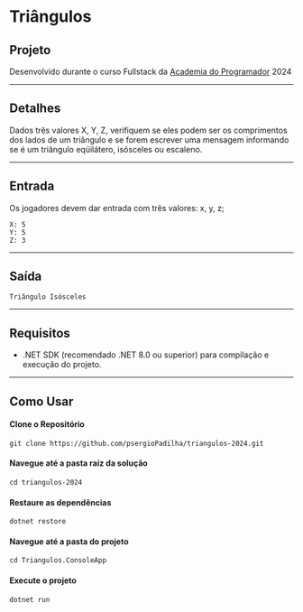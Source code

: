﻿
# Triângulos


## Projeto

Desenvolvido durante o curso Fullstack da [Academia do Programador](https://www.academiadoprogramador.net) 2024

---
## Detalhes

Dados três valores X, Y, Z, verifiquem se eles podem ser os comprimentos dos lados de um triângulo e se forem escrever uma mensagem informando se é um triângulo eqüilátero, isósceles ou escaleno.

---
## Entrada

Os jogadores devem dar entrada com três valores: x, y, z;

```
X: 5
Y: 5
Z: 3
```

---
## Saída

```
Triângulo Isósceles
```

---
## Requisitos

- .NET SDK (recomendado .NET 8.0 ou superior) para compilação e execução do projeto.
---
## Como Usar

#### Clone o Repositório
```
git clone https://github.com/psergioPadilha/triangulos-2024.git
```

#### Navegue até a pasta raiz da solução
```
cd triangulos-2024
```

#### Restaure as dependências
```
dotnet restore
```

#### Navegue até a pasta do projeto
```
cd Triangulos.ConsoleApp
```

#### Execute o projeto
```
dotnet run
```
